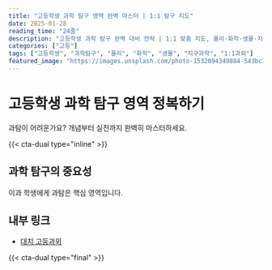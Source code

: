 ```yaml
---
title: "고등학생 과학 탐구 영역 완벽 마스터 | 1:1 탐구 지도"
date: 2025-01-28
reading_time: "24줄"
description: "고등학생 과학 탐구 완벽 대비 전략 | 1:1 맞춤 지도, 물리·화학·생물·지구과학 [2025년]"
categories: ["고등"]
tags: ["고등학생", "과학탐구", "물리", "화학", "생물", "지구과학", "1:1과외"]
featured_image: "https://images.unsplash.com/photo-1532094349884-543bc11b234d?w=1200&h=630&fit=crop"
---
```


# 고등학생 과학 탐구 영역 정복하기

과탐이 어려운가요? 개념부터 실전까지 완벽히 마스터하세요.

{{< cta-dual type="inline" >}}

## 과학 탐구의 중요성

이과 학생에게 과탐은 핵심 영역입니다.

## 내부 링크
- [대치 고등과외](../../local/daechi-high/)

{{< cta-dual type="final" >}}
